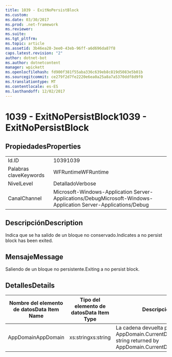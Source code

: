 ```yaml
---
title: 1039 - ExitNoPersistBlock
ms.custom: 
ms.date: 03/30/2017
ms.prod: .net-framework
ms.reviewer: 
ms.suite: 
ms.tgt_pltfrm: 
ms.topic: article
ms.assetid: 3b46ea28-3ee0-43eb-96ff-a6d696da87f8
caps.latest.revision: "2"
author: dotnet-bot
ms.author: dotnetcontent
manager: wpickett
ms.openlocfilehash: fd900f381f55aba336c639eb8c819d5083e5b01b
ms.sourcegitcommit: ce279f2d7fe2220e6ea0a25a8a7a5370ddf8d9f0
ms.translationtype: MT
ms.contentlocale: es-ES
ms.lasthandoff: 12/02/2017
---
```

# <a name="1039---exitnopersistblock"></a><span data-ttu-id="116ac-102">1039 - ExitNoPersistBlock</span><span class="sxs-lookup"><span data-stu-id="116ac-102">1039 - ExitNoPersistBlock</span></span>
## <a name="properties"></a><span data-ttu-id="116ac-103">Propiedades</span><span class="sxs-lookup"><span data-stu-id="116ac-103">Properties</span></span>  
  
|||  
|-|-|  
|<span data-ttu-id="116ac-104">Id.</span><span class="sxs-lookup"><span data-stu-id="116ac-104">ID</span></span>|<span data-ttu-id="116ac-105">1039</span><span class="sxs-lookup"><span data-stu-id="116ac-105">1039</span></span>|  
|<span data-ttu-id="116ac-106">Palabras clave</span><span class="sxs-lookup"><span data-stu-id="116ac-106">Keywords</span></span>|<span data-ttu-id="116ac-107">WFRuntime</span><span class="sxs-lookup"><span data-stu-id="116ac-107">WFRuntime</span></span>|  
|<span data-ttu-id="116ac-108">Nivel</span><span class="sxs-lookup"><span data-stu-id="116ac-108">Level</span></span>|<span data-ttu-id="116ac-109">Detallado</span><span class="sxs-lookup"><span data-stu-id="116ac-109">Verbose</span></span>|  
|<span data-ttu-id="116ac-110">Canal</span><span class="sxs-lookup"><span data-stu-id="116ac-110">Channel</span></span>|<span data-ttu-id="116ac-111">Microsoft-Windows-Application Server-Applications/Debug</span><span class="sxs-lookup"><span data-stu-id="116ac-111">Microsoft-Windows-Application Server-Applications/Debug</span></span>|  
  
## <a name="description"></a><span data-ttu-id="116ac-112">Descripción</span><span class="sxs-lookup"><span data-stu-id="116ac-112">Description</span></span>  
 <span data-ttu-id="116ac-113">Indica que se ha salido de un bloque no conservado.</span><span class="sxs-lookup"><span data-stu-id="116ac-113">Indicates a no persist block has been exited.</span></span>  
  
## <a name="message"></a><span data-ttu-id="116ac-114">Mensaje</span><span class="sxs-lookup"><span data-stu-id="116ac-114">Message</span></span>  
 <span data-ttu-id="116ac-115">Saliendo de un bloque no persistente.</span><span class="sxs-lookup"><span data-stu-id="116ac-115">Exiting a no persist block.</span></span>  
  
## <a name="details"></a><span data-ttu-id="116ac-116">Detalles</span><span class="sxs-lookup"><span data-stu-id="116ac-116">Details</span></span>  
  
|<span data-ttu-id="116ac-117">Nombre del elemento de datos</span><span class="sxs-lookup"><span data-stu-id="116ac-117">Data Item Name</span></span>|<span data-ttu-id="116ac-118">Tipo del elemento de datos</span><span class="sxs-lookup"><span data-stu-id="116ac-118">Data Item Type</span></span>|<span data-ttu-id="116ac-119">Descripción</span><span class="sxs-lookup"><span data-stu-id="116ac-119">Description</span></span>|  
|--------------------|--------------------|-----------------|  
|<span data-ttu-id="116ac-120">AppDomain</span><span class="sxs-lookup"><span data-stu-id="116ac-120">AppDomain</span></span>|<span data-ttu-id="116ac-121">xs:string</span><span class="sxs-lookup"><span data-stu-id="116ac-121">xs:string</span></span>|<span data-ttu-id="116ac-122">La cadena devuelta por AppDomain.CurrentDomain.FriendlyName.</span><span class="sxs-lookup"><span data-stu-id="116ac-122">The string returned by AppDomain.CurrentDomain.FriendlyName.</span></span>|
